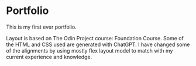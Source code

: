 # Portfolio
This is my first ever portfolio. 

Layout is based on The Odin Project course: Foundation Course. Some of the HTML and CSS used are generated with ChatGPT. I have changed some of the alignments by using mostly flex layout model to match with my current experience and knowledge.